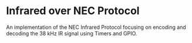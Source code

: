 # Infrared over NEC Protocol
An implementation of the NEC Infrared Protocol focusing on encoding and decoding the 38 kHz IR signal using Timers and GPIO.